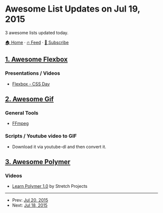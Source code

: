 # Awesome List Updates on Jul 19, 2015

3 awesome lists updated today.

[🏠 Home](/README.md) · [🔥 Feed](https://test.trackawesomelist.com/feed.xml) · [📮 Subscribe](https://trackawesomelist.us17.list-manage.com/subscribe?u=d2f0117aa829c83a63ec63c2f&id=36a103854c)



## [1. Awesome Flexbox](/content/afonsopacifer/awesome-flexbox/README.md)

### Presentations / Videos

*   [Flexbox - CSS Day](https://vimeo.com/131664957)

## [2. Awesome Gif](/content/davisonio/awesome-gif/README.md)

### General Tools

*   [FFmpeg](https://www.ffmpeg.org)

### Scripts / Youtube video to GIF

*   Download it via youtube-dl and then convert it.

## [3. Awesome Polymer](/content/Granze/awesome-polymer/README.md)

### Videos

*   [Learn Polymer 1.0](https://www.youtube.com/playlist?list=PLPaj_o9gjMYll0sSb47TrzQCjIo5iqQZm) by Stretch Projects

---

- Prev: [Jul 20, 2015](/content/2015/07/20/README.md)
- Next: [Jul 18, 2015](/content/2015/07/18/README.md)